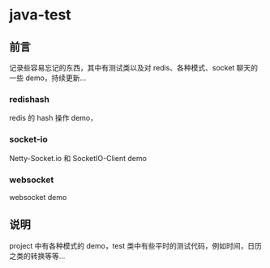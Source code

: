 # java-test
## 前言
记录些容易忘记的东西，其中有测试类以及对 redis、各种模式、socket 聊天的一些 demo，持续更新...
### redishash
redis 的 hash 操作 demo，
### socket-io
Netty-Socket.io 和 SocketIO-Client demo
### websocket
websocket demo
## 说明
project 中有各种模式的 demo，test 类中有些平时的测试代码，例如时间，日历之类的转换等等...

